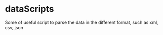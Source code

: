 # dataScripts
Some of useful script to parse the data in the different format, such as xml, csv, json
